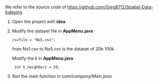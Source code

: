 We refer to the source code of https://github.com/GregB712/Spatial-Data-Indexing
1. Open the project with **idea**

2. Modify the dataset file in **AppMenu.java** 

   ```
   csvfile = "No5.csv";
   ```

   from No1.csv to No5.csv is the dataset of 20k-100k

   Modify the *k* in **AppMenu.java**

   ```
    int k_neighbors = 10;
   ```

3. Run the main function in *com/company/Main.java*

